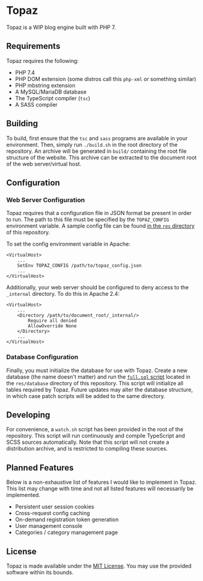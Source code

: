 # Topaz

Topaz is a WIP blog engine built with PHP 7.

## Requirements

Topaz requires the following:

- PHP 7.4
- PHP DOM extension (some distros call this `php-xml` or something similar)
- PHP mbstring extension
- A MySQL/MariaDB database
- The TypeScript compiler (`tsc`)
- A SASS compiler

## Building

To build, first ensure that the `tsc` and `sass` programs are available in your environment. Then, simply run
`./build.sh` in the root directory of the repository. An archive will be generated in `build/` containing the root file
structure of the website. This archive can be extracted to the document root of the web server/virtual host.

## Configuration

### Web Server Configuration

Topaz requires that a configuration file in JSON format be present in order to run. The path to this file must be
specified by the `TOPAZ_CONFIG` environment variable. A sample config file can be found
[in the `res` directory](./res/topaz_config.json) of this repository.

To set the config environment variable in Apache:

```
<VirtualHost>
    ...
    SetEnv TOPAZ_CONFIG /path/to/topaz_config.json
    ...
</VirtualHost>
```

Additionally, your web server should be configured to deny access to the `_internal` directory. To do this in Apache
2.4:

```
<VirtualHost>
    ...
    <Directory /path/to/document_root/_internal/>
        Require all denied
        AllowOverride None
    </Directory>
    ...
</VirtualHost>
```

### Database Configuration

Finally, you must initialize the database for use with Topaz. Create a new database (the name doesn't matter) and run
the [`full.sql` script](./res/database/full.sql) located in the `res/database` directory of this repository. This script
will initialize all tables required by Topaz. Future updates may alter the database structure, in which case patch
scripts will be added to the same directory.

## Developing

For convenience, a `watch.sh` script has been provided in the root of the repository. This script will run continuously
and compile TypeScript and SCSS sources automatically. Note that this script will not create a distribution archive, and
is restricted to compiling these sources.

## Planned Features

Below is a non-exhaustive list of features I would like to implement in Topaz. This list may change with time and not
all listed features will necessarily be implemented.

- Persistent user session cookies
- Cross-request config caching
- On-demand registration token generation
- User management console
- Categories / category management page

## License

Topaz is made available under the [MIT License](./LICENSE). You may use the provided software within its bounds.
